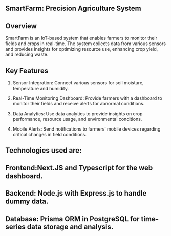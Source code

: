 ## SmartFarm: Precision Agriculture System

## Overview

SmartFarm is an IoT-based system that enables farmers to monitor their fields and crops in real-time. The system collects data from various sensors and provides insights for optimizing resource use, enhancing crop yield, and reducing waste.

## Key Features

1. Sensor Integration: Connect various sensors for soil moisture, temperature and humidity.

2. Real-Time Monitoring Dashboard: Provide farmers with a dashboard to monitor their fields and receive alerts for abnormal conditions.

3. Data Analytics: Use data analytics to provide insights on crop performance, resource usage, and environmental conditions.

4. Mobile Alerts: Send notifications to farmers’ mobile devices regarding critical changes in field conditions.

## Technologies used are:

## Frontend:Next.JS and Typescript for the web dashboard.

## Backend: Node.js with Express.js to handle dummy data.

## Database: Prisma ORM in PostgreSQL for time-series data storage and analysis.
